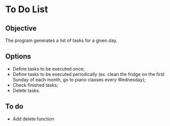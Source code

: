 # To Do List
## Objective
The program generates a list of tasks for a given day.
## Options
- Define tasks to be executed once;
- Define tasks to be executed periodically (ex. clean the fridge on the first Sunday of each month, go to piano classes every Wednesday);
- Check finished tasks;
- Delete tasks.
## To do
- Add delete function
